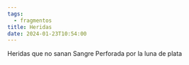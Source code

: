 ```yaml
---
tags:
  - fragmentos
title: Heridas
date: 2024-01-23T10:54:00
---
```

Heridas que no sanan
Sangre
Perforada por la luna de plata


